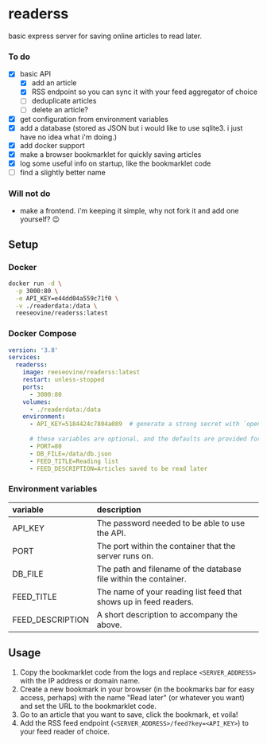 # readerss

basic express server for saving online articles to read later.

### To do

- [x] basic API
  - [x] add an article
  - [x] RSS endpoint so you can sync it with your feed aggregator of choice
  - [ ] deduplicate articles
  - [ ] delete an article?
- [x] get configuration from environment variables
- [x] add a database (stored as JSON but i would like to use sqlite3. i just have no idea what i'm doing.)
- [x] add docker support
- [x] make a browser bookmarklet for quickly saving articles
- [x] log some useful info on startup, like the bookmarklet code
- [ ] find a slightly better name

### Will not do

- make a frontend. i'm keeping it simple, why not fork it and add one yourself? 😉

## Setup

### Docker

```sh
docker run -d \
  -p 3000:80 \
  -e API_KEY=e44dd04a559c71f0 \
  -v ./readerdata:/data \
  reeseovine/readerss:latest
```

### Docker Compose

```yaml
version: '3.8'
services:
  readerss:
    image: reeseovine/readerss:latest
    restart: unless-stopped
    ports:
      - 3000:80
    volumes:
      - ./readerdata:/data
    environment:
      - API_KEY=5184424c7804a089  # generate a strong secret with `openssl rand -hex 32`
      
      # these variables are optional, and the defaults are provided for reference.
      - PORT=80
      - DB_FILE=/data/db.json
      - FEED_TITLE=Reading list
      - FEED_DESCRIPTION=Articles saved to be read later
```

### Environment variables

| variable         | description                                                       |
|:-----------------|:------------------------------------------------------------------|
| API_KEY          | The password needed to be able to use the API.                    |
| PORT             | The port within the container that the server runs on.            |
| DB_FILE          | The path and filename of the database file within the container.  |
| FEED_TITLE       | The name of your reading list feed that shows up in feed readers. |
| FEED_DESCRIPTION | A short description to accompany the above.                       |

## Usage

1. Copy the bookmarklet code from the logs and replace `<SERVER_ADDRESS>` with the IP address or domain name.
2. Create a new bookmark in your browser (in the bookmarks bar for easy access, perhaps) with the name "Read later" (or whatever you want) and set the URL to the bookmarklet code.
3. Go to an article that you want to save, click the bookmark, et voila!
4. Add the RSS feed endpoint (`<SERVER_ADDRESS>/feed?key=<API_KEY>`) to your feed reader of choice.
